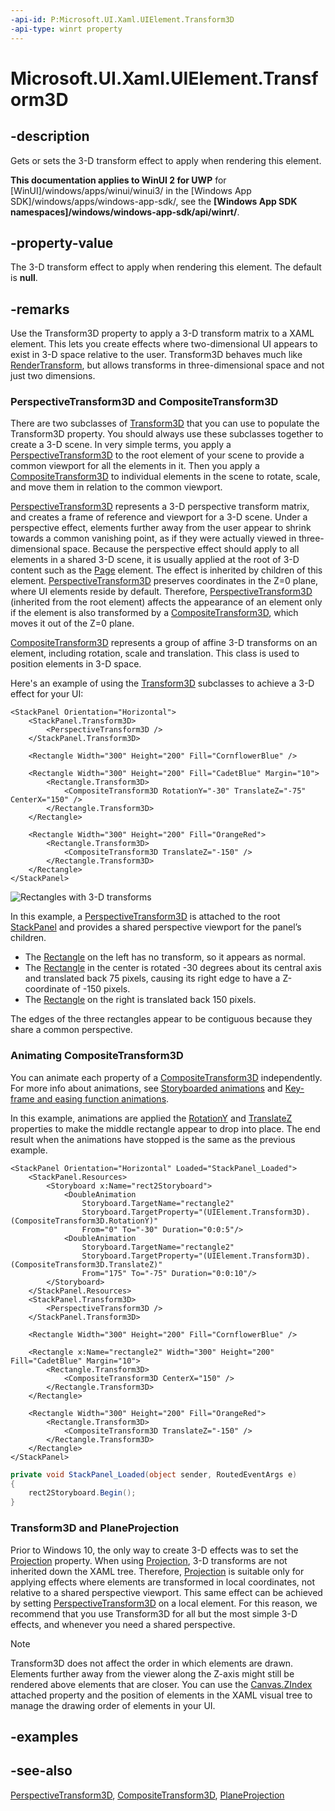 ```yaml
---
-api-id: P:Microsoft.UI.Xaml.UIElement.Transform3D
-api-type: winrt property
---
```


<!-- Property syntax
public Windows.UI.Xaml.Media.Media3D.Transform3D Transform3D { get;  set; }
-->

# Microsoft.UI.Xaml.UIElement.Transform3D

## -description

Gets or sets the 3-D transform effect to apply when rendering this element.

**This documentation applies to WinUI 2 for UWP** for [WinUI]/windows/apps/winui/winui3/ in the [Windows App SDK]/windows/apps/windows-app-sdk/, see the **[Windows App SDK namespaces]/windows/windows-app-sdk/api/winrt/**.

## -property-value

The 3-D transform effect to apply when rendering this element. The default is **null**.

## -remarks

Use the Transform3D property to apply a 3-D transform matrix to a XAML element. This lets you create effects where two-dimensional UI appears to exist in 3-D space relative to the user. Transform3D behaves much like [RenderTransform](uielement_rendertransform.md), but allows transforms in three-dimensional space and not just two dimensions.

### PerspectiveTransform3D and CompositeTransform3D

There are two subclasses of [Transform3D](../microsoft.ui.xaml.media.media3d/transform3d.md) that you can use to populate the Transform3D property. You should always use these subclasses together to create a 3-D scene. In very simple terms, you apply a [PerspectiveTransform3D](../microsoft.ui.xaml.media.media3d/perspectivetransform3d.md) to the root element of your scene to provide a common viewport for all the elements in it. Then you apply a [CompositeTransform3D](../microsoft.ui.xaml.media.media3d/compositetransform3d.md) to individual elements in the scene to rotate, scale, and move them in relation to the common viewport.

[PerspectiveTransform3D](../microsoft.ui.xaml.media.media3d/perspectivetransform3d.md) represents a 3-D perspective transform matrix, and creates a frame of reference and viewport for a 3-D scene. Under a perspective effect, elements further away from the user appear to shrink towards a common vanishing point, as if they were actually viewed in three-dimensional space. Because the perspective effect should apply to all elements in a shared 3-D scene, it is usually applied at the root of 3-D content such as the [Page](../microsoft.ui.xaml.controls/page.md) element. The effect is inherited by children of this element. [PerspectiveTransform3D](../microsoft.ui.xaml.media.media3d/perspectivetransform3d.md) preserves coordinates in the Z=0 plane, where UI elements reside by default. Therefore, [PerspectiveTransform3D](../microsoft.ui.xaml.media.media3d/perspectivetransform3d.md) (inherited from the root element) affects the appearance of an element only if the element is also transformed by a [CompositeTransform3D](../microsoft.ui.xaml.media.media3d/compositetransform3d.md), which moves it out of the Z=0 plane.

[CompositeTransform3D](../microsoft.ui.xaml.media.media3d/compositetransform3d.md) represents a group of affine 3-D transforms on an element, including rotation, scale and translation. This class is used to position elements in 3-D space.

Here's an example of using the [Transform3D](../microsoft.ui.xaml.media.media3d/transform3d.md) subclasses to achieve a 3-D effect for your UI:

```xaml
<StackPanel Orientation="Horizontal">
    <StackPanel.Transform3D>
        <PerspectiveTransform3D />
    </StackPanel.Transform3D>

    <Rectangle Width="300" Height="200" Fill="CornflowerBlue" />

    <Rectangle Width="300" Height="200" Fill="CadetBlue" Margin="10">
        <Rectangle.Transform3D>
            <CompositeTransform3D RotationY="-30" TranslateZ="-75" CenterX="150" />
        </Rectangle.Transform3D>
    </Rectangle>

    <Rectangle Width="300" Height="200" Fill="OrangeRed">
        <Rectangle.Transform3D>
            <CompositeTransform3D TranslateZ="-150" />
        </Rectangle.Transform3D>
    </Rectangle>
</StackPanel>
```

<img src="images/Transform3D.png" alt="Rectangles with 3-D transforms" />

In this example, a [PerspectiveTransform3D](../microsoft.ui.xaml.media.media3d/perspectivetransform3d.md) is attached to the root [StackPanel](../microsoft.ui.xaml.controls/stackpanel.md) and provides a shared perspective viewport for the panel’s children.

+ The [Rectangle](../microsoft.ui.xaml.shapes/rectangle.md) on the left has no transform, so it appears as normal.
+ The [Rectangle](../microsoft.ui.xaml.shapes/rectangle.md) in the center is rotated -30 degrees about its central axis and translated back 75 pixels, causing its right edge to have a Z-coordinate of -150 pixels.
+ The [Rectangle](../microsoft.ui.xaml.shapes/rectangle.md) on the right is translated back 150 pixels.

The edges of the three rectangles appear to be contiguous because they share a common perspective.

### Animating CompositeTransform3D

You can animate each property of a [CompositeTransform3D](../microsoft.ui.xaml.media.media3d/compositetransform3d.md) independently. For more info about animations, see [Storyboarded animations](/windows/uwp/graphics/storyboarded-animations) and [Key-frame and easing function animations](/windows/uwp/graphics/key-frame-and-easing-function-animations).

In this example, animations are applied the [RotationY](../microsoft.ui.xaml.media.media3d/compositetransform3d_rotationy.md) and [TranslateZ](../microsoft.ui.xaml.media.media3d/compositetransform3d_translatez.md) properties to make the middle rectangle appear to drop into place. The end result when the animations have stopped is the same as the previous example.

```xaml
<StackPanel Orientation="Horizontal" Loaded="StackPanel_Loaded">
    <StackPanel.Resources>
        <Storyboard x:Name="rect2Storyboard">
            <DoubleAnimation 
                Storyboard.TargetName="rectangle2"
                Storyboard.TargetProperty="(UIElement.Transform3D).(CompositeTransform3D.RotationY)"
                From="0" To="-30" Duration="0:0:5"/>
            <DoubleAnimation
                Storyboard.TargetName="rectangle2"
                Storyboard.TargetProperty="(UIElement.Transform3D).(CompositeTransform3D.TranslateZ)"
                From="175" To="-75" Duration="0:0:10"/>
        </Storyboard>
    </StackPanel.Resources>
    <StackPanel.Transform3D>
        <PerspectiveTransform3D />
    </StackPanel.Transform3D>

    <Rectangle Width="300" Height="200" Fill="CornflowerBlue" />

    <Rectangle x:Name="rectangle2" Width="300" Height="200" Fill="CadetBlue" Margin="10">
        <Rectangle.Transform3D>
            <CompositeTransform3D CenterX="150" />
        </Rectangle.Transform3D>
    </Rectangle>

    <Rectangle Width="300" Height="200" Fill="OrangeRed">
        <Rectangle.Transform3D>
            <CompositeTransform3D TranslateZ="-150" />
        </Rectangle.Transform3D>
    </Rectangle>
</StackPanel>
```

```csharp
private void StackPanel_Loaded(object sender, RoutedEventArgs e)
{
    rect2Storyboard.Begin();
}
```



### Transform3D and PlaneProjection

Prior to Windows 10, the only way to create 3-D effects was to set the [Projection](uielement_projection.md) property. When using [Projection](uielement_projection.md), 3-D transforms are not inherited down the XAML tree. Therefore, [Projection](uielement_projection.md) is suitable only for applying effects where elements are transformed in local coordinates, not relative to a shared perspective viewport. This same effect can be achieved by setting [PerspectiveTransform3D](../microsoft.ui.xaml.media.media3d/perspectivetransform3d.md) on a local element. For this reason, we recommend that you use Transform3D for all but the most simple 3-D effects, and whenever you need a shared perspective.

> [!NOTE]
> Transform3D does not affect the order in which elements are drawn. Elements further away from the viewer along the Z-axis might still be rendered above elements that are closer. You can use the [Canvas.ZIndex](/windows/winui/api/microsoft.ui.xaml.controls.canvas#xaml-attached-properties) attached property and the position of elements in the XAML visual tree to manage the drawing order of elements in your UI.

## -examples

## -see-also

[PerspectiveTransform3D](../microsoft.ui.xaml.media.media3d/perspectivetransform3d.md), [CompositeTransform3D](../microsoft.ui.xaml.media.media3d/compositetransform3d.md), [PlaneProjection](../microsoft.ui.xaml.media/planeprojection.md)
